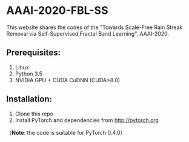 # AAAI-2020-FBL-SS

This website shares the codes of the "Towards Scale-Free Rain Streak Removal via Self-Supervised Fractal Band Learning", AAAI-2020.

## Prerequisites:

1. Linux
2. Python 3.5
3. NVIDIA GPU + CUDA CuDNN (CUDA>8.0)


## Installation:

1. Clone this repo
2. Install PyTorch and dependencies from http://pytorch.org 

（**Note**: the code is suitable for PyTorch 0.4.0）
